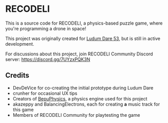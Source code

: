 # RECODELI

This is a source code for RECODELI, a physics-based puzzle game, where you're programming a drone in space!

This project was originally created for [Ludum Dare 53](https://ldjam.com/events/ludum-dare/53/recodeli), but is still in active development.

For discussions about this project, join RECODELI Community Discord server: https://discord.gg/7UYzxPQK3N

## Credits
- DevDeVice for co-creating the initial prototype during Ludum Dare
- crunher for occasional UX tips
- Creators of [BepuPhysics](https://www.bepuentertainment.com/), a physics engine used for this project
- akazeppy and BalancingElectrons, each for creating **a** music track for this game
- Members of RECODELI Community for playtesting the game
